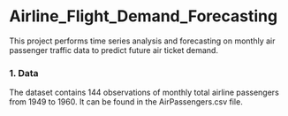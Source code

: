 # Airline_Flight_Demand_Forecasting

This project performs time series analysis and forecasting on monthly air passenger traffic data to predict future air ticket demand.

### 1. Data
The dataset contains 144 observations of monthly total airline passengers from 1949 to 1960. It can be found in the AirPassengers.csv file.
